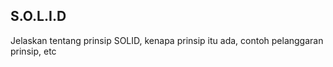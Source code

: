 ## S.O.L.I.D

Jelaskan tentang prinsip SOLID, kenapa prinsip itu ada, contoh pelanggaran prinsip, etc
 